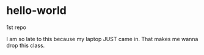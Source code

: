 # hello-world
1st repo

I am so late to this because my laptop JUST came in.
That makes me wanna drop this class.
